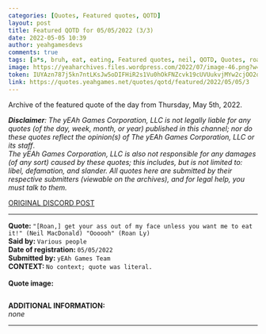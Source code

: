 ```yaml
---
categories: [Quotes, Featured quotes, QOTD]
layout: post
title: Featured QOTD for 05/05/2022 (3/3)
date: 2022-05-05 10:39
author: yeahgamesdevs
comments: true
tags: [a*s, bruh, eat, eating, Featured quotes, neil, QOTD, Quotes, roan]
image: https://yeaharchives.files.wordpress.com/2022/07/image-46.png?w=508
token: IUYAzn787j5kn7ntLKsJw5oDIFHiR2s1Vu0hOkFNZcvk19cUVUukvjMYw2cjOO2qJaIyQQzBxDHBsQD8kN642oHjmut4pZw2OT4CF7ts4CR3FmmkIDfPSXCSouq1Yj31qWMniEjuT2Pd
link: https://quotes.yeahgames.net/quotes/qotd/featured/2022/05/05/3
---
```

<!-- wp:paragraph -->
<p>Archive of the featured quote of the day from Thursday, May 5th, 2022. </p>
<!-- /wp:paragraph -->

<!-- wp:paragraph -->
<p><em><strong>Disclaimer</strong>: The yEAh Games Corporation, LLC is not legally liable for any quotes (of the day, week, month, or year) published in this channel; nor do these quotes reflect the opinion(s) of The yEAh Games Corporation, LLC or its staff</em>.<br><em>The yEAh Games Corporation, LLC is also not responsible for any damages (of any sort) caused by these quotes; this includes, but is not limited to: libel, defamation, and slander. All quotes here are submitted by their respective submitters (viewable on the archives), and for legal help, you must talk to them.</em><br><a href="https://cdn.discordapp.com/attachments/958100064079839303/964566123628609628/unknown.png"></a></p>
<!-- /wp:paragraph -->

<!-- wp:buttons {"layout":{"type":"flex","justifyContent":"left"}} -->
<div class="wp-block-buttons"><!-- wp:button {"textColor":"vivid-cyan-blue","align":"center","style":{"border":{"radius":"18px"}},"className":"is-style-fill"} -->
<div class="wp-block-button aligncenter is-style-fill"><a class="wp-block-button__link has-vivid-cyan-blue-color has-text-color wp-element-button" href="https://discord.com/channels/887052880782176266/958100064079839303/971879041823031356" style="border-radius:18px;">ORIGINAL DISCORD POST</a></div>
<!-- /wp:button --></div>
<!-- /wp:buttons -->

<!-- wp:separator {"align":"center","className":"is-style-wide"} -->
<hr class="wp-block-separator aligncenter has-alpha-channel-opacity is-style-wide" />
<!-- /wp:separator -->

<!-- wp:paragraph -->
<p><strong>Quote: </strong><code>"[Roan,] get your ass out of my face unless you want me to eat it!" (Neil MacDonald) "Oooooh" (Roan Ly)</code><br><strong>Said by: </strong><code>Various people</code><br><strong>Date of registration: </strong><code>05/05/2022</code> <br><strong>Submitted by: </strong><code>yEAh Games Team</code><br><strong>CONTEXT: </strong><code>No context; quote was literal.<br></code><br><strong>Quote image:</strong></p>
<!-- /wp:paragraph -->

<!-- wp:image {"id":869,"sizeSlug":"large","linkDestination":"none"} -->
<figure class="wp-block-image size-large"><img src="https://yeaharchives.files.wordpress.com/2022/07/image-46.png?w=508" alt="" class="wp-image-869" /></figure>
<!-- /wp:image -->

<!-- wp:paragraph -->
<p><strong>ADDITIONAL INFORMATION:</strong><br><em>none</em></p>
<!-- /wp:paragraph -->

<!-- wp:separator {"className":"is-style-wide"} -->
<hr class="wp-block-separator has-alpha-channel-opacity is-style-wide" />
<!-- /wp:separator -->
